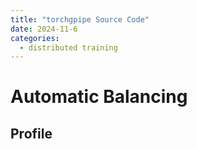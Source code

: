 ```yaml
---
title: "torchgpipe Source Code"
date: 2024-11-6
categories: 
  - distributed training
---
```


# Automatic Balancing

## Profile
